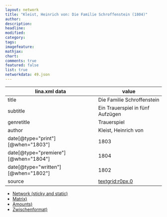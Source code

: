 ```yaml
---
layout: network
title: "Kleist, Heinrich von: Die Familie Schroffenstein (1804)"
author:
description:
headline:
modified:
category:
tags:
imagefeature: 
mathjax: 
chart: 
comments: true
featured: false
list: true
networkdata: 49.json
---
```

lina.xml data  | value
------------- | -------------
title|Die Familie Schroffenstein
subtitle|Ein Trauerspiel in fünf Aufzügen
genretitle|Trauerspiel
author|Kleist, Heinrich von
date[@type="print"][@when="1803"]|1803
date[@type="premiere"][@when="1804"]|1804
date[@type="written"][@when="1802"]|1802
source|[textgrid:r0px.0](https://textgridlab.org/1.0/tgcrud-public/rest/textgrid:r0px.0/data)



* [Network (sticky and static)](/linas/network49)
* [Matrix)](/linas/matrix49)
* [Amounts)](/linas/amount49)
* [Zwischenformat)](/linas/lina49 )
